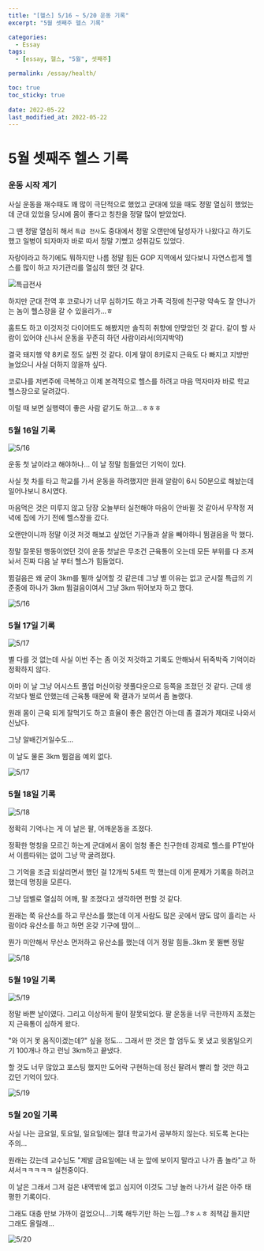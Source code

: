 ```yaml
---
title: "[헬스] 5/16 ~ 5/20 운동 기록"
excerpt: "5월 셋째주 헬스 기록"

categories:
  - Essay
tags:
  - [essay, 헬스, "5월", 셋째주]

permalink: /essay/health/

toc: true
toc_sticky: true
 
date: 2022-05-22
last_modified_at: 2022-05-22
---
```


# 5월 셋째주 헬스 기록

### 운동 시작 계기

사실 운동을 재수때도 꽤 많이 극단적으로 했었고 군대에 있을 때도 정말 열심히 했었는데 군대 있었을 당시에 몸이 좋다고 칭찬을 정말 많이 받았었다.

그 땐 정말 열심히 해서 `특급 전사`도 중대에서 정말 오랜만에 달성자가 나왔다고 하기도 했고 일병이 되자마자 바로 따서 정말 기뻤고 성취감도 있었다.

자랑이라고 하기에도 뭐하지만 나름 정말 힘든 GOP 지역에서 있다보니 자연스럽게 헬스를 많이 하고 자기관리를 열심히 했던 것 같다.

![특급전사](https://jsw6701.github.io/assets/images/posts_img/특급.jpg)

하지만 군대 전역 후 코로나가 너무 심하기도 하고 가족 걱정에 친구랑 약속도 잘 안나가는 놈이 헬스장을 갈 수 있을리가...ㅎ

홈트도 하고 이것저것 다이어트도 해봤지만 솔직히 취향에 안맞았던 것 같다. 같이 할 사람이 있어야 신나서 운동을 꾸준히 하던 사람이라서(의지박약)

결국 돼지행 약 8키로 정도 살찐 것 같다. 이게 말이 8키로지 근육도 다 빠지고 지방만 늘었으니 사실 더하지 않을까 싶다.

코로나를 저번주에 극복하고 이제 본격적으로 헬스를 하려고 마음 먹자마자 바로 학교 헬스장으로 달려갔다.

이럴 때 보면 실행력이 좋은 사람 같기도 하고...ㅎㅎㅎ


### 5월 16일 기록

![5/16](https://jsw6701.github.io/assets/images/posts_img/운동4.jpg)

운동 첫 날이라고 해야하나... 이 날 정말 힘들었던 기억이 있다.

사실 첫 차를 타고 학교를 가서 운동을 하려했지만 원래 알람이 6시 50분으로 해놨는데 일어나보니 8시였다.

마음먹은 것은 미루지 않고 당장 오늘부터 실천해야 마음이 안바뀔 것 같아서 무작정 저녁에 집에 가기 전에 헬스장을 갔다.

오랜만이니까 정말 이것 저것 해보고 싶었던 기구들과 살을 빼야하니 뜀걸음을 막 했다.

정말 잘못된 행동이였던 것이 운동 첫날은 무조건 근육통이 오는데 모든 부위를 다 조져놔서 진짜 다음 날 부터 헬스가 힘들었다.

뜀걸음은 왜 굳이 3km를 뛸까 싶어할 것 같은데 그냥 별 이유는 없고 군시절 특급의 기준중에 하나가 3km 뜀걸음이여서 그냥 3km 뛰어보자 하고 했다.

![5/16](https://jsw6701.github.io/assets/images/posts_img/5-16.jpg)

### 5월 17일 기록

![5/17](https://jsw6701.github.io/assets/images/posts_img/운동3.jpg)

별 다를 것 없는데 사실 이번 주는 좀 이것 저것하고 기록도 안해놔서 뒤죽박죽 기억이라 정확하지 않다.

아마 이 날 그냥 어시스트 풀업 머신이랑 렛풀다운으로 등쪽을 조졌던 것 같다. 근데 생각보다 별로 안했는데 근육통 때문에 확 결과가 보여서 좀 놀랬다.

원래 몸이 근육 되게 잘먹기도 하고 효율이 좋은 몸인건 아는데 좀 결과가 제대로 나와서 신났다.

그냥 알배긴거일수도...

이 날도 물론 3km 뜀걸음 예외 없다.

![5/17](https://jsw6701.github.io/assets/images/posts_img/5-17.jpg)

### 5월 18일 기록

![5/18](https://jsw6701.github.io/assets/images/posts_img/운동2.jpg)

정확히 기억나는 게 이 날은 팔, 어깨운동을 조졌다.

정확한 명칭을 모르긴 하는게 군대에서 몸이 엄청 좋은 친구한테 강제로 헬스를 PT받아서 이름따위는 없이 그냥 막 굴려졌다.

그 기억을 조금 되살리면서 했던 걸 12개씩 5세트 막 했는데 이게 문제가 기록을 하려고 했는데 명칭을 모른다.

그냥 덤벨로 열심히 어깨, 팔 조졌다고 생각하면 편할 것 같다.

원래는 쭉 유산소를 하고 무산소를 했는데 이게 사람도 많은 곳에서 땀도 많이 흘리는 사람이라 유산소를 하고 하면 온갖 기구에 땀이...

뭔가 미안해서 무산소 먼저하고 유산소를 했는데 이거 정말 힘들..3km 못 뛸뻔 정말

![5/18](https://jsw6701.github.io/assets/images/posts_img/5-18.jpg)

### 5월 19일 기록

![5/19](https://jsw6701.github.io/assets/images/posts_img/운동1.jpg)

정말 바쁜 날이였다. 그리고 이상하게 팔이 잘못되었다. 팔 운동을 너무 극한까지 조졌는지 근육통이 심하게 왔다.

"와 이거 못 움직이겠는데?" 싶을 정도... 그래서 딴 것은 할 엄두도 못 냈고 윗몸일으키기 100개나 하고 런닝 3km하고 끝냈다.

할 것도 너무 많았고 포스팅 했지만 도어락 구현하는데 정신 팔려서 빨리 할 것만 하고 갔던 기억이 있다.

![5/19](https://jsw6701.github.io/assets/images/posts_img/5-19.jpg)

### 5월 20일 기록

사실 나는 금요일, 토요일, 일요일에는 절대 학교가서 공부하지 않는다. 되도록 논다는 주의...

원래는 갔는데 교수님도 "제발 금요일에는 내 눈 앞에 보이지 말라고 나가 좀 놀라"고 하셔서ㅋㅋㅋㅋㅋ 실천중이다.

이 날은 그래서 그저 걸은 내역밖에 없고 심지어 이것도 그냥 놀러 나가서 걸은 아주 태평한 기록이다.

그래도 대충 만보 가까이 걸었으니...기록 해두기만 하는 느낌...?ㅎㅅㅎ 죄책감 들지만 그래도 올릴래...

![5/20](https://jsw6701.github.io/assets/images/posts_img/5-20.jpg)
